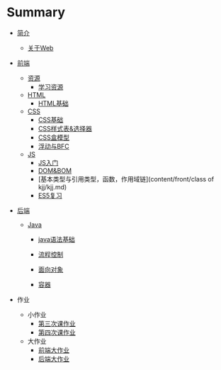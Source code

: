 # Summary

- [简介](README.md)
  - [关于Web](content/intro/design-develop.md)

- [前端](content/front/index.md)
  - [资源]()
    - [学习资源](content/front/links/index.md)
  - [HTML]()
    - [HTML基础](content/front/html/index.md)
  - [CSS]()
    - [CSS基础](content/front/css/index.md)
    - [CSS样式表&选择器](content/front/css/stylesheet.md)
    - [CSS盒模型](content/front/css/boxModel.md)
    - [浮动与BFC](content/front/css/BFC.md)
  - [JS]()
    - [JS入门](content/front/js/jsFirst.md)
    - [DOM&BOM](content/front/DOM&BOM/Class4.md)
    - [基本类型与引用类型，函数，作用域链](content/front/class of kjj/kjj.md)
    - [ES5复习](content/front/review/index.md)


- [后端](content/back/index.md)
  - [Java]()
    - [java语法基础](content/back/java/Basic.md)

    - [流程控制](content/back/java/ProcessControl.md)

    - [面向对象](content/back/java/object.md)
    - [容器](content/back/java/CollectionAndMap.md)​
- 作业
  - 小作业
    - [第三次课作业](content/homework/thirdHomework.md)
    - [第四次课作业](content/homework/FouthHomework.md)
  - 大作业
    - [前端大作业](content/front/greatAssignment/greatAssignment.md)
    - [后端大作业](content/back/greatAssignment/greatAssignment.md)

